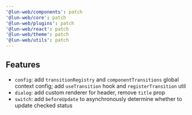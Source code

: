 ```yaml
---
'@lun-web/components': patch
'@lun-web/core': patch
'@lun-web/plugins': patch
'@lun-web/react': patch
'@lun-web/theme': patch
'@lun-web/utils': patch
---
```


## Features

- `config`: add `transitionRegistry` and `componentTransitions` global context config; add `useTransition` hook and `registerTransition` util
- `dialog`: add custom renderer for header, remove `title` prop
- `switch`: add `beforeUpdate` to asynchronously determine whether to update checked status
